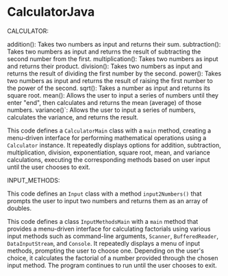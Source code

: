 # CalculatorJava

CALCULATOR: 

addition(): Takes two numbers as input and returns their sum.
subtraction(): Takes two numbers as input and returns the result of subtracting the second number from the first.
multiplication(): Takes two numbers as input and returns their product.
division(): Takes two numbers as input and returns the result of dividing the first number by the second.
power(): Takes two numbers as input and returns the result of raising the first number to the power of the second.
sqrt(): Takes a number as input and returns its square root.
mean(): Allows the user to input a series of numbers until they enter "end", then calculates and returns the mean (average) of those numbers.
variance()`: Allows the user to input a series of numbers, calculates the variance, and returns the result.

This code defines a `CalculatorMain` class with a `main` method, creating a menu-driven interface for performing mathematical operations using a `Calculator` instance. It repeatedly displays options for addition, subtraction, multiplication, division, exponentiation, square root, mean, and variance calculations, executing the corresponding methods based on user input until the user chooses to exit.

INPUT_METHODS: 

This code defines an `Input` class with a method `input2Numbers()` that prompts the user to input two numbers and returns them as an array of doubles.

This code defines a class `InputMethodsMain` with a `main` method that provides a menu-driven interface for calculating factorials using various input methods such as command-line arguments, `Scanner`, `BufferedReader`, `DataInputStream`, and `Console`. It repeatedly displays a menu of input methods, prompting the user to choose one. Depending on the user's choice, it calculates the factorial of a number provided through the chosen input method. The program continues to run until the user chooses to exit.
